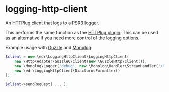 # logging-http-client
An [HTTPlug](http://httplug.io/) client that logs to a [PSR3](http://www.php-fig.org/psr/psr-3/) logger.

This performs the same function as the [HTTPlug plugin](http://docs.php-http.org/en/latest/plugins/logger.html). This 
can be used as an alternative if you need more control of the logging options.

Example usage with [Guzzle](http://docs.guzzlephp.org/en/latest/) and [Monolog](https://github.com/Seldaek/monolog):

```php
$client = new \edr\LoggingHttpClient\LoggingHttpClient(
    new \Http\Adapter\Guzzle6\Client(new \GuzzleHttp\Client()),
    new \Monolog\Logger('debug', new \Monolog\Handler\StreamHandler('/tmp/debug.log')),
    new \edr\LoggingHttpClient\DiactorosFormatter()
);

$client->sendRequest( ... );
```
